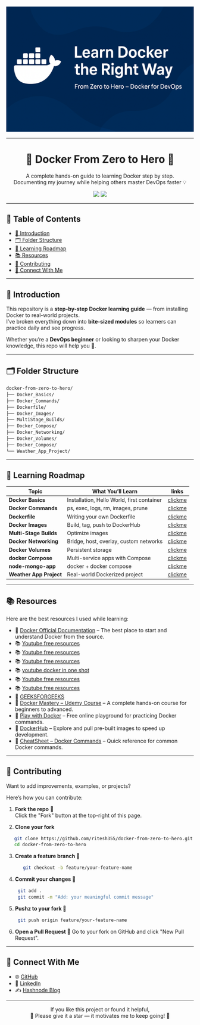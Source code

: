 <p align="center">
  <img src="assets/banner.png" alt="Docker Learning Banner" width="800">
</p>

---
<h1 align="center">🐳 Docker From Zero to Hero 🚀</h1>

<p align="center">
  A complete hands-on guide to learning Docker step by step.<br>
  Documenting my journey while helping others master DevOps faster 💡
</p>

<p align="center">
  <a href="https://linkedin.com/in/ritesh-singh-092b84340"><img src="https://img.shields.io/badge/Follow%20Me-LinkedIn-blue?logo=linkedin" /></a>
  <a href="https://github.com/ritesh355"><img src="https://img.shields.io/badge/Check%20More-GitHub-black?logo=github" /></a>
</p>

---

## 📌 Table of Contents
- [📖 Introduction](#-introduction)
- [🗂️ Folder Structure](#️-folder-structure)
- [🚀 Learning Roadmap](#-learning-roadmap)
- [📚 Resources](#-resources)
- [🤝 Contributing](#-contributing)
- [📩 Connect With Me](#-connect-with-me)

---

## 📖 Introduction
This repository is a **step-by-step Docker learning guide** — from installing Docker to real-world projects.  
I’ve broken everything down into **bite-sized modules** so learners can practice daily and see progress.

Whether you’re a **DevOps beginner** or looking to sharpen your Docker knowledge, this repo will help you 🚀.

---

## 🗂️ Folder Structure
```bash
docker-from-zero-to-hero/
├── Docker_Basics/
├── Docker_Commands/
├── Dockerfile/
├── Docker_Images/
├── MultiStage_Builds/
├── Docker_Compose/
├── Docker_Networking/
├── Docker_Volumes/
├── Docker_Compose/
└── Weather_App_Project/
```
---
## 🚀 Learning Roadmap

| Topic                    | What You’ll Learn                          | links
| ------------------------ | ------------------------------------------ |--------------------------|
| **Docker Basics**        | Installation, Hello World, first container |[clickme](https://github.com/ritesh355/docker-from-zero-to-hero/tree/main/)|
| **Docker Commands**      | ps, exec, logs, rm, images, prune          |[clickme](https://github.com/ritesh355/docker-from-zero-to-hero/tree/main/docker-basics)|
| **Dockerfile**           | Writing your own Dockerfile                |[clickme](https://github.com/ritesh355/docker-from-zero-to-hero/tree/main/docker-file)|
| **Docker Images**        | Build, tag, push to DockerHub              |[clickme](https://github.com/ritesh355/docker-from-zero-to-hero/tree/main/docker-image)|
| **Multi-Stage Builds**   | Optimize images                            |[clickme](https://github.com/ritesh355/docker-from-zero-to-hero/tree/main/docker-multistage-build)|
| **Docker Networking**    | Bridge, host, overlay, custom networks     |[clickme](https://github.com/ritesh355/docker-from-zero-to-hero/tree/main/docker-networking)|
| **Docker Volumes**       | Persistent storage                         |[clickme](https://github.com/ritesh355/docker-from-zero-to-hero/tree/main/docker-volumes)|
| **docker Compose**       | Multi-service apps with Compose            |[clickme](https://github.com/ritesh355/docker-from-zero-to-hero/tree/main/docker_compose)|
| **node-mongo-app**       | docker + docker compose                    |[clickme](https://github.com/ritesh355/docker-from-zero-to-hero/tree/main/Node-mongo-app)|
| **Weather App Project**  | Real-world Dockerized project              |[clickme](https://github.com/ritesh355/docker-from-zero-to-hero/tree/main/weather-app)|

---
## 📚 Resources

Here are the best resources I used while learning:

- 📖 [Docker Official Documentation](https://docs.docker.com/) – The best place to start and understand Docker from the source.
- 📚 [Youtube free resources](https://www.youtube.com/watch?v=vWjP3fsfgrw&list=PLoz1vq3JRiWNZBHNOf8uGuXaYTTogQA0t)
- 📚 [Youtube free resources](https://www.youtube.com/watch?v=7JZP345yVjw&list=PLdpzxOOAlwvLjb0vTD9BXLOwwLD_GWCmC)
- 📚 [Youtube free resources](https://www.youtube.com/watch?v=RqTEHSBrYFw&t=46s)
- 📚 [ youtube docker in one shot](https://www.youtube.com/watch?v=9bSbNNH4Nqw&t=8048s)
- 📚 [Youtube free resources](https://www.youtube.com/watch?v=exmSJpJvIPs&t=6512s)
- 📚 [Youtube free resources](https://www.youtube.com/watch?v=jPdIRX6q4jA&list=PLy7NrYWoggjzfAHlUusx2wuDwfCrmJYcs)
- 📖 [GEEKSFORGEEKS](https://www.geeksforgeeks.org/devops/docker-tutorial/)
- 🎥 [Docker Mastery – Udemy Course](https://www.udemy.com/course/docker-mastery/) – A complete hands-on course for beginners to advanced.  
- 📘 [Play with Docker](https://labs.play-with-docker.com/) – Free online playground for practicing Docker commands.  
- 🐳 [DockerHub](https://hub.docker.com/) – Explore and pull pre-built images to speed up development.  
- 📝 [CheatSheet – Docker Commands](https://dockerlabs.collabnix.com/docker/cheatsheet/) – Quick reference for common Docker commands.

---
## 🤝 Contributing

Want to add improvements, examples, or projects?

Here’s how you can contribute:

1. **Fork the repo** 🍴  
   Click the "Fork" button at the top-right of this page.

2. **Clone your fork**
   
```bash
   git clone https://github.com/ritesh355/docker-from-zero-to-hero.git
   cd docker-from-zero-to-hero
```
3. **Create a feature branch 🌱**
   ```bash
      git checkout -b feature/your-feature-name
   ``` 
4. **Commit your changes 💾**
   ```bash
    git add .
    git commit -m "Add: your meaningful commit message"
   ```
5. **Pushz to your fork 🚀**
   ```bash
    git push origin feature/your-feature-name
   ```  
6. **Open a Pull Request 🎉**
 Go to your fork on GitHub and click "New Pull Request".
   
---

## 📩 Connect With Me  

- 🌐 [GitHub](https://github.com/ritesh355)  
- 💼 [LinkedIn](https://linkedin.com/in/ritesh-singh-092b84340)  
- ✍️ [Hashnode Blog](https://ritesh-devops.hashnode.dev)  

---

<p align="center">
  If you like this project or found it helpful,  
  <br>
  🌟 Please give it a star — it motivates me to keep going! 🌟
</p>



